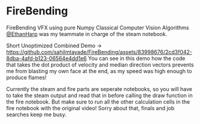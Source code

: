 # FireBending
FireBending VFX using pure Numpy Classical Computer Vision Algorithms
[@EthanHarp](https://github.com/EthanHarp) was my teammate in charge of the steam notebook.

Short Unoptimized Combined Demo ->
https://github.com/sahilmtayade/FireBending/assets/83998676/2cd3f042-8dba-4afd-b123-06564e4dd1e6
You can see in this demo how the code that takes the dot product of velocity and median direction vectors prevents me from blasting my own face at the end, as my speed was high enough to produce flames!


Currently the steam and fire parts are seperate notebooks, so you will have to take the steam output and read that in before calling the draw function in the fire notebook. But make sure to run all the other calculation cells in the fire notebook with the original video! Sorry about that, finals and job searches keep me busy.

